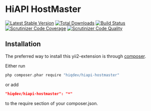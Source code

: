 # HiAPI HostMaster

[![Latest Stable Version](https://poser.pugx.org/hiqdev/hiapi-hostmaster/v/stable)](https://packagist.org/packages/hiqdev/hiapi-hostmaster)
[![Total Downloads](https://poser.pugx.org/hiqdev/hiapi-hostmaster/downloads)](https://packagist.org/packages/hiqdev/hiapi-hostmaster)
[![Build Status](https://img.shields.io/travis/hiqdev/hiapi-hostmaster.svg)](https://travis-ci.org/hiqdev/hiapi-hostmaster)
[![Scrutinizer Code Coverage](https://img.shields.io/scrutinizer/coverage/g/hiqdev/hiapi-hostmaster.svg)](https://scrutinizer-ci.com/g/hiqdev/hiapi-hostmaster/)
[![Scrutinizer Code Quality](https://img.shields.io/scrutinizer/g/hiqdev/hiapi-hostmaster.svg)](https://scrutinizer-ci.com/g/hiqdev/hiapi-hostmaster/)

## Installation

The preferred way to install this yii2-extension is through [composer](http://getcomposer.org/download/).

Either run

```sh
php composer.phar require "hiqdev/hiapi-hostmaster"
```

or add

```json
"hiqdev/hiapi-hostmaster": "*"
```

to the require section of your composer.json.
